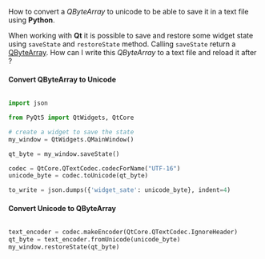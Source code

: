 How to convert a *QByteArray* to unicode to be able to save it in a text file using **Python**.

When working with **Qt** it is possible to save and restore some widget state using `saveState` and `restoreState` method.  Calling  `saveState` return a [QByteArray](https://doc.qt.io/qt-5/qbytearray.html).  How can I write this *QByteArray* to a text file and reload it after ?

#### Convert QByteArray to Unicode

```python

import json

from PyQt5 import QtWidgets, QtCore

# create a widget to save the state
my_window = QtWidgets.QMainWindow()

qt_byte = my_window.saveState()

codec = QtCore.QTextCodec.codecForName("UTF-16")
unicode_byte = codec.toUnicode(qt_byte)

to_write = json.dumps({'widget_sate': unicode_byte}, indent=4)

```

#### Convert Unicode to QByteArray

```python

text_encoder = codec.makeEncoder(QtCore.QTextCodec.IgnoreHeader)
qt_byte = text_encoder.fromUnicode(unicode_byte)
my_window.restoreState(qt_byte)

```
